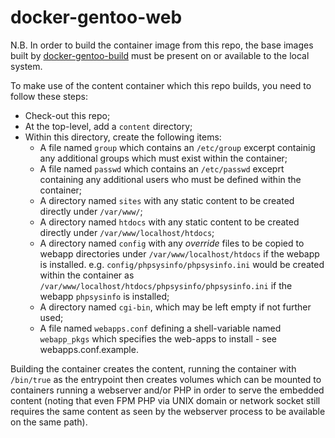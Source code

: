 # docker-gentoo-web

N.B. In order to build the container image from this repo, the base images
     built by
     [docker-gentoo-build](https://github.com/srcshelton/docker-gentoo-build)
     must be present on or available to the local system.

To make use of the content container which this repo builds, you need to follow
these steps:

* Check-out this repo;
* At the top-level, add a `content` directory;
* Within this directory, create the following items:
  * A file named `group` which contains an `/etc/group` excerpt containig any
    additional groups which must exist within the container;
  * A file named `passwd` which contains an `/etc/passwd` exceprt containing
    any additional users who must be defined within the container;
  * A directory named `sites` with any static content to be created directly
    under `/var/www/`;
  * A directory named `htdocs` with any static content to be created directly
    under `/var/www/localhost/htdocs`;
  * A directory named `config` with any *override* files to be copied to webapp
    directories under `/var/www/localhost/htdocs` if the webapp is installed.
    e.g. `config/phpsysinfo/phpsysinfo.ini` would be created within the
         container as `/var/www/localhost/htdocs/phpsysinfo/phpsysinfo.ini` if
	 the webapp `phpsysinfo` is installed;
  * A directory named `cgi-bin`, which may be left empty if not further used;
  * A file named `webapps.conf` defining a shell-variable named `webapp_pkgs`
    which specifies the web-apps to install - see webapps.conf.example.

Building the container creates the content, running the container with
`/bin/true` as the entrypoint then creates volumes which can be mounted to
containers running a webserver and/or PHP in order to serve the embedded
content (noting that even FPM PHP via UNIX domain or network socket still
requires the same content as seen by the webserver process to be available on
the same path).

<!-- vi: set colorcolumn=80: -->
